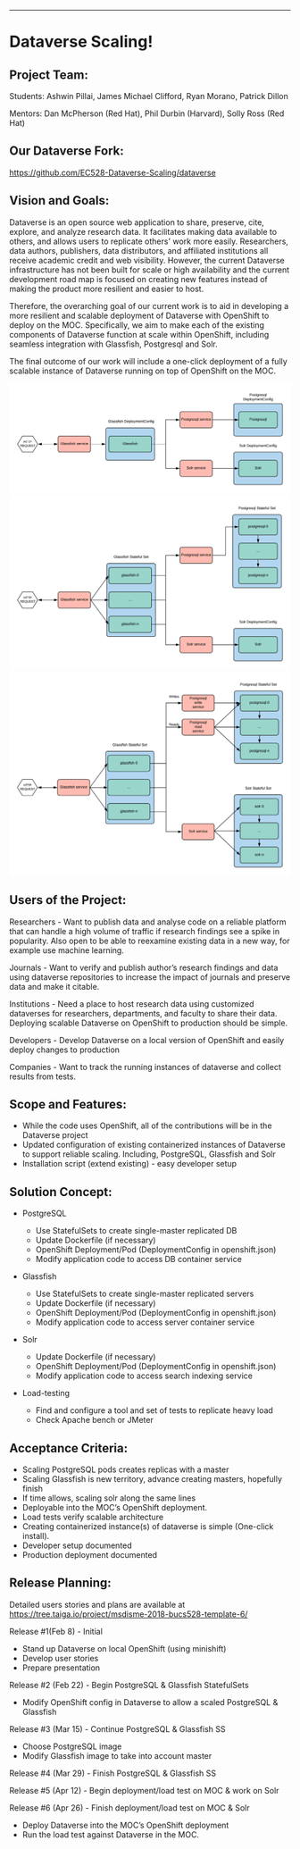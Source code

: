 ﻿** **

# Dataverse Scaling!

## Project Team: 

Students: Ashwin Pillai, James Michael Clifford, Ryan Morano, Patrick Dillon

Mentors: Dan McPherson (Red Hat), Phil Durbin (Harvard), Solly Ross (Red Hat)

## Our Dataverse Fork:
https://github.com/EC528-Dataverse-Scaling/dataverse

## Vision and Goals:

Dataverse is an open source web application to share, preserve, cite, explore, and analyze research data. It facilitates making data available to others, and allows users to replicate others' work more easily. Researchers, data authors, publishers, data distributors, and affiliated institutions all receive academic credit and web visibility. However, the current Dataverse infrastructure has not been built for scale or high availability and the current development road map is focused on creating new features instead of making the product more resilient and easier to host.  

Therefore, the overarching goal of our current work is to aid in developing a more resilient and scalable deployment of Dataverse with OpenShift to deploy on the MOC. Specifically, we aim to make each of the existing components of Dataverse function at scale within OpenShift, including seamless integration with Glassfish, Postgresql and Solr. 

The final outcome of our work will include a one-click deployment of a fully scalable instance of Dataverse running on top of OpenShift on the MOC.   

![The beginning state of the project](https://github.com/BU-NU-CLOUD-SP18/Dataverse-Scaling/blob/master/project_initial.png)
![The final state of the project](https://github.com/BU-NU-CLOUD-SP18/Dataverse-Scaling/blob/master/project_final.png)
![Future work](https://github.com/BU-NU-CLOUD-SP18/Dataverse-Scaling/blob/master/project_future.png)

## Users of the Project:

Researchers - Want to publish data and analyse code on a reliable platform that can handle a high volume of traffic if research findings see a spike in popularity. Also open to be able to reexamine existing data in a new way, for example use machine learning. 

Journals - Want to verify and publish author’s research findings and data using dataverse repositories to increase the impact of journals and preserve data and make it citable.

Institutions - Need a place to host research data using customized dataverses for researchers, departments, and faculty to share their data. Deploying scalable Dataverse on OpenShift to production should be simple.

Developers - Develop Dataverse on a local version of OpenShift and easily deploy changes to production

Companies - Want to track the running instances of dataverse and collect results from tests.

## Scope and Features:
	
 - While the code uses OpenShift, all of the contributions will be in the Dataverse project
 - Updated configuration of existing containerized instances of Dataverse to support reliable scaling.  Including, PostgreSQL, Glassfish and Solr
 - Installation script (extend existing) - easy developer setup

## Solution Concept:
- PostgreSQL
  - Use StatefulSets to create single-master replicated DB
  - Update Dockerfile (if necessary)
  - OpenShift Deployment/Pod (DeploymentConfig in openshift.json)
  - Modify application code to access DB container service
  
- Glassfish
  - Use StatefulSets to create single-master replicated servers
  - Update Dockerfile (if necessary)
  - OpenShift Deployment/Pod (DeploymentConfig in openshift.json)
  - Modify application code to access server container service
- Solr
  - Update Dockerfile (if necessary)
  - OpenShift Deployment/Pod (DeploymentConfig in openshift.json)
  - Modify application code to access search indexing service
- Load-testing
  - Find and configure a tool and set of tests to replicate heavy load
  - Check Apache bench or JMeter

## Acceptance Criteria:
 - Scaling PostgreSQL pods creates replicas with a master
 - Scaling Glassfish is new territory, advance creating masters, hopefully finish
 - If time allows, scaling solr along the same lines
 - Deployable into the MOC’s OpenShift deployment.
 - Load tests verify scalable architecture
 - Creating containerized instance(s) of dataverse is simple (One-click install).
 - Developer setup documented
 - Production deployment documented

## Release Planning:

Detailed users stories and plans are available at https://tree.taiga.io/project/msdisme-2018-bucs528-template-6/ 

Release #1(Feb 8) - Initial
 - Stand up Dataverse on local OpenShift (using minishift)
 - Develop user stories
 - Prepare presentation

Release #2 (Feb 22) - Begin PostgreSQL & Glassfish StatefulSets
 - Modify OpenShift config in Dataverse to allow a scaled PostgreSQL & Glassfish

Release #3 (Mar 15) - Continue PostgreSQL & Glassfish SS
 - Choose PostgreSQL image
 - Modify Glassfish image to take into account master

Release #4 (Mar 29) - Finish PostgreSQL & Glassfish SS


Release #5 (Apr 12) - Begin deployment/load test on MOC & work on Solr


Release #6 (Apr 26) - Finish deployment/load test on MOC & Solr
 - Deploy Dataverse into the MOC’s OpenShift deployment
 - Run the load test against Dataverse in the MOC.

